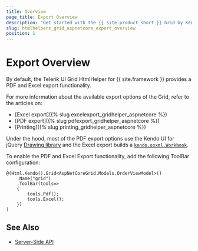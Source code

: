 ```yaml
---
title: Overview
page_title: Export Overview
description: "Get started with the {{ site.product_short }} Grid by Kendo UI and learn how to configure the export functionality of the widget."
slug: htmlhelpers_grid_aspnetcore_export_overview
position: 1
---
```


# Export Overview

By default, the Telerik UI Grid HtmlHelper for {{ site.framework }} provides a PDF and Excel export functionality.

For more information about the available export options of the Grid, refer to the articles on:
* [Excel export]({% slug excelexport_gridhelper_aspnetcore %})
* [PDF export]({% slug pdfexport_gridhelper_aspnetcore %})
* [Printing]({% slug printing_gridhelper_aspnetcore %})

Under the hood, most of the PDF export options use the Kendo UI for jQuery [Drawing library](https://docs.telerik.com/kendo-ui/framework/drawing/overview) and the Excel export builds a [`kendo.ooxml.Workbook`](https://docs.telerik.com/kendo-ui/api/javascript/ooxml/workbook).

To enable the PDF and Excel Export functionality, add the following ToolBar configuration:

    @(Html.Kendo().Grid<AspNetCoreGrid.Models.OrderViewModel>()
        .Name("grid")
        .ToolBar(tools=>
        {
            tools.Pdf();
            tools.Excel();
        })
    )

## See Also

* [Server-Side API](/api/grid)
